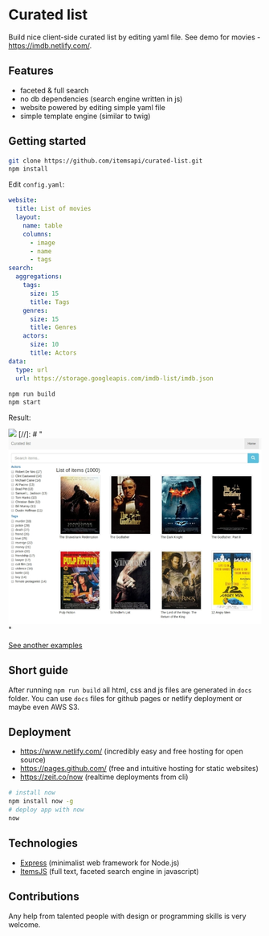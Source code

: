 # Curated list

Build nice client-side curated list by editing yaml file.
See demo for movies - https://imdb.netlify.com/.

## Features

- faceted & full search
- no db dependencies (search engine written in js)
- website powered by editing simple yaml file
- simple template engine (similar to twig)

## Getting started

```bash
git clone https://github.com/itemsapi/curated-list.git
npm install
```

Edit `config.yaml`:

```yaml
website:
  title: List of movies
  layout: 
    name: table
    columns: 
      - image
      - name
      - tags
search:
  aggregations:
    tags: 
      size: 15
      title: Tags
    genres: 
      size: 15
      title: Genres
    actors: 
      size: 10
      title: Actors
data:
  type: url
  url: https://storage.googleapis.com/imdb-list/imdb.json
```

```bash
npm run build
npm start
```

Result:

![](https://media.giphy.com/media/xUPGceuCLz8yFbu4Ew/giphy.gif)
[//]: # "![Curated list of movies](github/movies.jpg)"

[See another examples](examples.md)

## Short guide

After running `npm run build` all html, css and js files are generated in `docs` folder. 
You can use `docs` files for github pages or netlify deployment or maybe even AWS S3. 

## Deployment

- https://www.netlify.com/ (incredibly easy and free hosting for open source)
- https://pages.github.com/ (free and intuitive hosting for static websites)
- https://zeit.co/now (realtime deployments from cli)

```bash
# install now
npm install now -g
# deploy app with now 
now
```

## Technologies

- [Express](https://github.com/expressjs/express) (minimalist web framework for Node.js)
- [ItemsJS](https://github.com/itemsapi/itemsjs) (full text, faceted search engine in javascript)

## Contributions

Any help from talented people with design or programming skills is very welcome.

